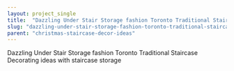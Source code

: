 ```yaml
---
layout: project_single
title:  "Dazzling Under Stair Storage fashion Toronto Traditional Staircase Decorating ideas with staircase storage"
slug: "dazzling-under-stair-storage-fashion-toronto-traditional-staircase-decorating-ideas-with-staircase-storage"
parent: "christmas-staircase-decor-ideas"
---
```

Dazzling Under Stair Storage fashion Toronto Traditional Staircase Decorating ideas with staircase storage